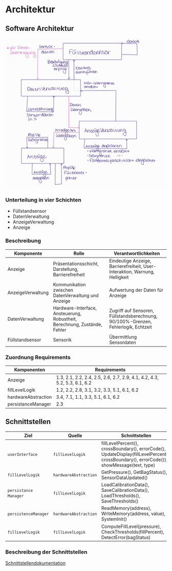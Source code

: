 # Architektur

## Software Architektur

![SoftwareKomponenten](/docs/Graphiken/Komponenten.jpg)

### Unterteilung in vier Schichten

- Füllstandsensor
- DatenVerwaltung
- AnzeigeVerwaltung
- Anzeige

### Beschreibung

| **Komponente**       | **Rolle**                                             | **Verantwortlichkeiten**
|----------------------|-------------------------------------------------------|---------------------------------------------------------------------------------
| Anzeige              | Präsentationsschicht, Darstellung, Barrierefreiheit   | Eindeutige Anzeige, Barrierefreiheit, User-Interaktion, Warnung, Helligkeit
| AnzeigeVerwaltung    | Kommunikation zwischen DatenVerwaltung und Anzeige    | Aufwertung der Daten für Anzeige
| DatenVerwaltung      | Hardware-Interface, Ansteuerung, Robustheit, Berechnung, Zustände, Fehler  | Zugriff auf Sensoren, Füllstandsberechnung, 90/100%-Grenzen, Fehlerlogik, Echtzeit
| Füllstandsensor      | Sensorik                                              | Übermittlung Sensordaten

### Zuordnung Requirements

| **Komponenten**     | **Requirements**
|---------------------|-----------------------------------------
| Anzeige             | 1.3, 2.1, 2.2, 2.4, 2.5, 2.6, 2.7, 2.9, 4.1, 4.2, 4.3, 5.2, 5.3, 6.1, 6.2
| fillLevelLogik      | 1.2, 2.2, 2.8, 3.1, 3.2, 3.3, 5.1, 6.1, 6.2
| hardwareAbstraction | 3.4, 7.1, 1.1, 3.3, 5.1, 6.1, 6.2
| persistanceManager  | 2.3

## Schnittstellen

| **Ziel**              | **Quelle**             | **Schnittstellen**
|-----------------------|------------------------|---------------------------
| `userInterface`       | `fillLevelLogik`       | fillLevelPercent(), crossBoundary(), errorCode(), UpdateDisplay(fillLevelPercent(), crossBoundary(), errorCode()), showMessage(text, type)
| `fillLevelLogik`      | `hardwareAbstraction`  | GetPressure(), GetBagStatus(), SensorDataUpdated()
| `persistance Manager` | `fillLevelLogik`       | LoadCalibrationData(), SaveCalibrationData(), LoadThresholds(), SaveThresholds()
| `persistenceManager`  | `hardwareAbstraction`  | ReadMemory(address), WriteMemory(address, value), SystemInit()
| `fillLevelLogik`      | `fillLevelLogik`       | ComputeFillLevel(pressure), CheckThresholds(fillPercent), DetectError(bagStatus)

### Beschreibung der Schnittstellen

[Schnittstellendokumentation](/docs/SchnittstellenDoc.md)

